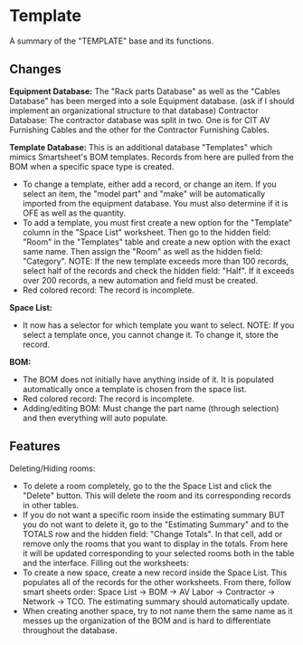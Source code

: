 # Template
A summary of the "TEMPLATE" base and its functions.

## Changes

**Equipment Database:**
The "Rack parts Database" as well as the "Cables Database" has been merged into a sole Equipment database. (ask if I should implement an organizational structure to that database)
Contractor Database:
The contractor database was split in two. One is for CIT AV Furnishing Cables and the other for the Contractor Furnishing Cables. 

**Template Database:** 
This is an additional database "Templates" which mimics Smartsheet's BOM templates. Records from here are pulled from the BOM when a specific space type is created. 
- To change a template, either add a record, or change an item. If you select an item, the "model part" and "make" will be automatically imported from the equipment database. You must also determine if it is OFE as well as the quantity.
- To add a template, you must first create a new option for the "Template" column in the "Space List" worksheet. Then go to the hidden field:  "Room" in the "Templates" table and create a new option with the exact same name. Then assign the "Room" as well as the hidden field:  "Category". NOTE: If the new template exceeds more than 100 records, select half of the records and check the hidden field: "Half". If it exceeds over 200 records, a new automation and field must be created.
- Red colored record: The record is incomplete.
  
**Space List:**
- It now has a selector for which template you want to select. NOTE: If you select a template once, you cannot change it. To change it, store the record.

**BOM:**
- The BOM does not initially have anything inside of it. It is populated automatically once a template is chosen from the space list.
- Red colored record: The record is incomplete.
- Adding/editing BOM: Must change the part name (through selection) and then everything will auto populate. 

## Features

Deleting/Hiding rooms:
- To delete a room completely, go to the the Space List and click the "Delete" button. This will delete the room and its corresponding records in other tables.
- If you do not want a specific room inside the estimating summary BUT you do not want to delete it, go to the "Estimating Summary" and to the TOTALS row and the hidden field: "Change Totals". In that cell, add or remove only the rooms that you want to display in the totals. From here it will be updated corresponding to your selected rooms both in the table and the interface.
Filling out the worksheets:
- To create a new space, create a new record inside the Space List. This populates all of the records for the other worksheets. From there, follow smart sheets order: Space List -> BOM -> AV Labor -> Contractor -> Network -> TCO. The estimating summary should automatically update.
- When creating another space, try to not name them the same name as it messes up the organization of the BOM and is hard to differentiate throughout the database.

